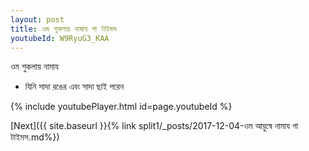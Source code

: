 ```yaml
---
layout: post
title: ওম শুকলায় নামায গা টাইমস
youtubeId: W9RyuG3_KAA
---
```

 
 
 ওম শুকলায় নামায  
 
 -  যিনি সাদা রঙের এবং সাদা ছাই পরেন 
 
  
 
  
 
 
 
 
 
 


{% include youtubePlayer.html id=page.youtubeId %}
 
[Next]({{ site.baseurl }}{% link  split1/_posts/2017-12-04-ওম আয়ুষে নামায গা টাইমস.md%})
 
